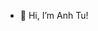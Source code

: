 - 👋 Hi, I’m Anh Tu!


<!---
anh-tu-nguyen/anh-tu-nguyen is a ✨ special ✨ repository because its `README.md` (this file) appears on your GitHub profile.
You can click the Preview link to take a look at your changes.
--->
